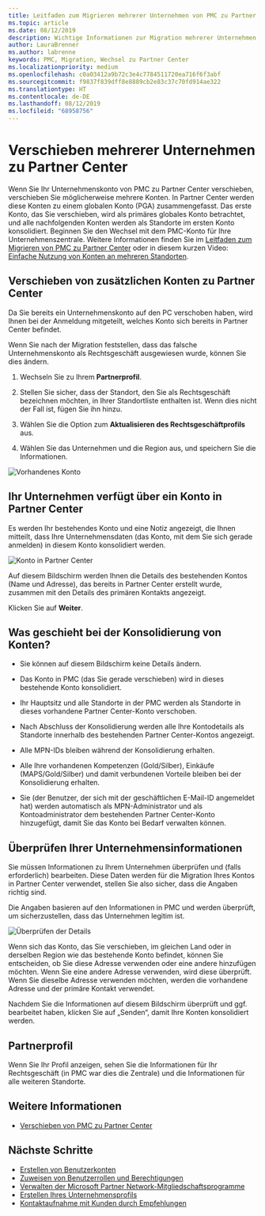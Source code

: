 ```yaml
---
title: Leitfaden zum Migrieren mehrerer Unternehmen von PMC zu Partner Center | Partner Center
ms.topic: article
ms.date: 08/12/2019
description: Wichtige Informationen zur Migration mehrerer Unternehmen von PMC zu Partner Center
author: LauraBrenner
ms.author: labrenne
keywords: PMC, Migration, Wechsel zu Partner Center
ms.localizationpriority: medium
ms.openlocfilehash: c0a03412a9b72c3e4c7784511720ea716f6f3abf
ms.sourcegitcommit: f9837f839dff8e8889cb2e83c37c70fd914ae322
ms.translationtype: HT
ms.contentlocale: de-DE
ms.lasthandoff: 08/12/2019
ms.locfileid: "68958756"
---
```

# <a name="moving-your-multiple-companies-to-partner-center"></a>Verschieben mehrerer Unternehmen zu Partner Center

Wenn Sie Ihr Unternehmenskonto von PMC zu Partner Center verschieben, verschieben Sie möglicherweise mehrere Konten. In Partner Center werden diese Konten zu einem globalen Konto (PGA) zusammengefasst. Das erste Konto, das Sie verschieben, wird als primäres globales Konto betrachtet, und alle nachfolgenden Konten werden als Standorte im ersten Konto konsolidiert. Beginnen Sie den Wechsel mit dem PMC-Konto für Ihre Unternehmenszentrale. Weitere Informationen finden Sie im [Leitfaden zum Migrieren von PMC zu Partner Center](guide-to-migration.md) oder in diesem kurzen Video: [Einfache Nutzung von Konten an mehreren Standorten](https://vimeo.com/290335248).

## <a name="move-your-additional-accounts-into-partner-center"></a>Verschieben von zusätzlichen Konten zu Partner Center 

Da Sie bereits ein Unternehmenskonto auf den PC verschoben haben, wird Ihnen bei der Anmeldung mitgeteilt, welches Konto sich bereits in Partner Center befindet. 


Wenn Sie nach der Migration feststellen, dass das falsche Unternehmenskonto als Rechtsgeschäft ausgewiesen wurde, können Sie dies ändern.

1. Wechseln Sie zu Ihrem **Partnerprofil**.

2. Stellen Sie sicher, dass der Standort, den Sie als Rechtsgeschäft bezeichnen möchten, in Ihrer Standortliste enthalten ist. Wenn dies nicht der Fall ist, fügen Sie ihn hinzu.

3. Wählen Sie die Option zum **Aktualisieren des Rechtsgeschäftprofils** aus.

4. Wählen Sie das Unternehmen und die Region aus, und speichern Sie die Informationen.

![Vorhandenes Konto](images/migration/accountwithus.png)

## <a name="your-company-has-an-account-in-partner-center"></a>Ihr Unternehmen verfügt über ein Konto in Partner Center

Es werden Ihr bestehendes Konto und eine Notiz angezeigt, die Ihnen mitteilt, dass Ihre Unternehmensdaten (das Konto, mit dem Sie sich gerade anmelden) in diesem Konto konsolidiert werden.

![Konto in Partner Center](images/migration/existingaccount2.png)

Auf diesem Bildschirm werden Ihnen die Details des bestehenden Kontos (Name und Adresse), das bereits in Partner Center erstellt wurde, zusammen mit den Details des primären Kontakts angezeigt. 

Klicken Sie auf **Weiter**.

## <a name="what-happens-during-consolidation-of-accounts"></a>Was geschieht bei der Konsolidierung von Konten?

- Sie können auf diesem Bildschirm keine Details ändern. 

- Das Konto in PMC (das Sie gerade verschieben) wird in dieses bestehende Konto konsolidiert. 

- Ihr Hauptsitz und alle Standorte in der PMC werden als Standorte in dieses vorhandene Partner Center-Konto verschoben.

- Nach Abschluss der Konsolidierung werden alle Ihre Kontodetails als Standorte innerhalb des bestehenden Partner Center-Kontos angezeigt. 

- Alle MPN-IDs bleiben während der Konsolidierung erhalten.

- Alle Ihre vorhandenen Kompetenzen (Gold/Silber), Einkäufe (MAPS/Gold/Silber) und damit verbundenen Vorteile bleiben bei der Konsolidierung erhalten.

- Sie (der Benutzer, der sich mit der geschäftlichen E-Mail-ID angemeldet hat) werden automatisch als MPN-Administrator und als Kontoadministrator dem bestehenden Partner Center-Konto hinzugefügt, damit Sie das Konto bei Bedarf verwalten können. 


## <a name="review-your-company-information"></a>Überprüfen Ihrer Unternehmensinformationen

Sie müssen Informationen zu Ihrem Unternehmen überprüfen und (falls erforderlich) bearbeiten. Diese Daten werden für die Migration Ihres Kontos in Partner Center verwendet, stellen Sie also sicher, dass die Angaben richtig sind. 

Die Angaben basieren auf den Informationen in PMC und werden überprüft, um sicherzustellen, dass das Unternehmen legitim ist. 

![Überprüfen der Details](images/migration/review.png)

Wenn sich das Konto, das Sie verschieben, im gleichen Land oder in derselben Region wie das bestehende Konto befindet, können Sie entscheiden, ob Sie diese Adresse verwenden oder eine andere hinzufügen möchten. Wenn Sie eine andere Adresse verwenden, wird diese überprüft. Wenn Sie dieselbe Adresse verwenden möchten, werden die vorhandene Adresse und der primäre Kontakt verwendet.

Nachdem Sie die Informationen auf diesem Bildschirm überprüft und ggf. bearbeitet haben, klicken Sie auf „Senden“, damit Ihre Konten konsolidiert werden.

## <a name="partner-profile"></a>Partnerprofil

Wenn Sie Ihr Profil anzeigen, sehen Sie die Informationen für Ihr Rechtsgeschäft (in PMC war dies die Zentrale) und die Informationen für alle weiteren Standorte.

## <a name="see-also"></a>Weitere Informationen

- [Verschieben von PMC zu Partner Center](move-pmc-pc-map.md)

## <a name="next-steps"></a>Nächste Schritte

- [Erstellen von Benutzerkonten ](create-user-accounts-and-set-permissions.md)
- [Zuweisen von Benutzerrollen und Berechtigungen](permissions-overview.md)
- [Verwalten der Microsoft Partner Network-Mitgliedschaftsprogramme](renew-mpn-offers.md)
- [Erstellen Ihres Unternehmensprofils](create-a-marketing-profile.md)
- [Kontaktaufnahme mit Kunden durch Empfehlungen](responding-to-referrals.md)
